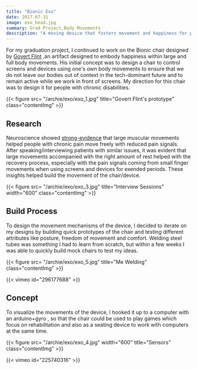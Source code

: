 ```yaml
---
title: "Bionic Exo"
date: 2017-07-31
image: exo_head.jpg
summary: Grad Project,Body Movements
description: "A moving device that fosters movement and happiness for people who have chronic pain related disorders."
---
```


For my graduation project, I continued to work on the Bionic chair designed by [Govert Flint](http://govertflint.com/BIONIC-CHAIR-THE-SEGREGATION-OF-JOY) ,an artifact designed to embody happiness within large and full body movements. His initial concept was to design a chair to control screens and devices using one's own body movements to ensure that we do not leave our bodies out of context in the tech-dominant future and to remain active while we work in front of screens. My direction for this chair was to design it for people with chronic disabilities. 

{{< figure src= "/archie/exo/exo_1.jpg" title="Govert Flint's prototype" class="contentImg" >}}

## Research 

Neuroscience showed [strong-evidence](https://www.frontiersin.org/articles/10.3389/fpsyg.2019.01389/full) that large muscular movements helped people with chronic pain move freely with reduced pain signals. After speaking/interviewing patients with similar issues, it was evident that large movements accompanied with the right amount of rest helped with the recovery process, especially with the pain signals coming from small finger movements when using screens and devices for exended periods. These insights helped build the movement of the chair/device.

{{< figure src= "/archie/exo/exo_3.jpg" title="Interview Sessions" width="600" class="contentImg" >}}

## Build Process
To design the movement mechanisms of the device, I decided to iterate on my designs by building quick prototypes of the chair and testing different attributes like posture, freedom of movement and comfort. Welding steel tubes was something I had to learn from scratch, but within a few weeks I was able to quickly build mock chairs to test my ideas. 

{{< figure src= "/archie/exo/exo_5.jpg" title="Me Welding" class="contentImg" >}}

{{< vimeo id="296177688" >}}

## Concept
To visualize the movements of the device, I hooked it up to a computer with an arduino+gyro , so that the chair could be used to play games which focus on rehabilitation and also as a seating device to work with computers at the same time. 

{{< figure src= "/archie/exo/exo_4.jpg" width="600" title="Sensors" class="contentImg" >}}

{{< vimeo id="225740316" >}}